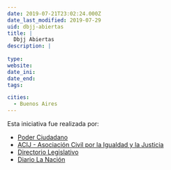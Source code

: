 ```yaml
---
date: 2019-07-21T23:02:24.000Z
date_last_modified: 2019-07-29
uid: dbjj-abiertas
title: |
  Dbjj Abiertas
description: |
  
type: 
website: 
date_ini: 
date_end: 
tags:

cities: 
  - Buenos Aires
---
```


Esta iniciativa fue realizada por:

- [Poder Ciudadano](/organizaciones/poder-ciudadano)
- [ACIJ - Asociación Civil por la Igualdad y la Justicia](/organizaciones/asociacion-civil-por-la-igualdad-y-la-justicia-arg)
- [Directorio Legislativo](/organizaciones/directorio-legislativo)
- [Diario La Nación](/organizaciones/diario-la-nacion)
